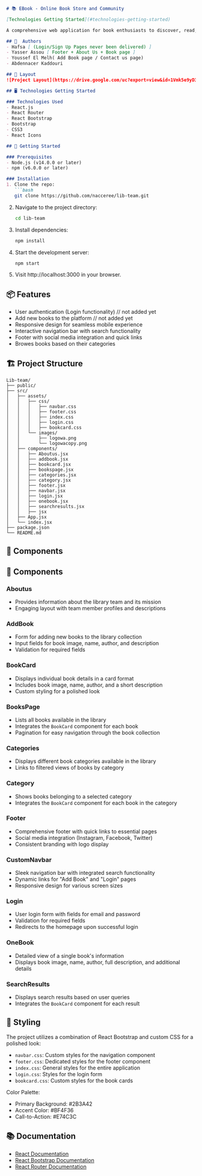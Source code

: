 ```markdown
# 📚 EBook - Online Book Store and Community

[Technologies Getting Started](#technologies-getting-started)

A comprehensive web application for book enthusiasts to discover, read, delete and and share their favorite books while building a vibrant reading community online.

## 👥  Authors
- Hafsa [ (Login/Sign Up Pages never been delivered) ]
- Yasser Assou [ Footer + About Us + Book page ]
- Youssef El Melh( Add Book page / Contact us page)
- Abdennacer Kaddouri

## 🎨 Layout
![Project Layout](https://drive.google.com/uc?export=view&id=1Vmk5e9yD3z4DftCYspCQJoYYvZcLjYOx)

## 🖥️ Technologies Getting Started

### Technologies Used
- React.js
- React Router
- React Bootstrap
- Bootstrap
- CSS3
- React Icons

## 🚀 Getting Started

### Prerequisites
- Node.js (v14.0.0 or later)
- npm (v6.0.0 or later)

### Installation
1. Clone the repo:
   ```bash
   git clone https://github.com/nacceree/lib-team.git
   ```
2. Navigate to the project directory:
   ```bash
   cd lib-team
   ```
3. Install dependencies:
   ```bash
   npm install
   ```
4. Start the development server:
   ```bash
   npm start
   ```
5. Visit http://localhost:3000 in your browser.

## 📦 Features
- User authentication (Login functionality) // not added yet 
- Add new books to the platform // not added yet 
- Responsive design for seamless mobile experience
- Interactive navigation bar with search functionality
- Footer with social media integration and quick links
- Browes books based on their categories

## 🏗️ Project Structure
```
Lib-team/
├── public/
├── src/
│   ├── assets/
│   │   ├── css/
│   │   │   ├── navbar.css
│   │   │   ├── footer.css
│   │   │   ├── index.css
│   │   │   ├── login.css
│   │   │   ├── bookcard.css
│   │   └── images/
│   │       ├── logowa.png
│   │       └── logowacopy.png
│   ├── components/
│   │   ├── Aboutus.jsx
│   │   ├── addbook.jsx
│   │   ├── bookcard.jsx
│   │   ├── bookspage.jsx
│   │   ├── categories.jsx
│   │   ├── category.jsx
│   │   ├── footer.jsx
│   │   ├── navbar.jsx
│   │   ├── login.jsx
│   │   ├── onebook.jsx
│   │   ├── searchresults.jsx
│   │   ├── jsx
│   ├── App.jsx
│   └── index.jsx
├── package.json
└── README.md
```

## 🧩 Components

## 🧩 Components

### Aboutus
- Provides information about the library team and its mission
- Engaging layout with team member profiles and descriptions

### AddBook
- Form for adding new books to the library collection
- Input fields for book image, name, author, and description
- Validation for required fields

### BookCard
- Displays individual book details in a card format
- Includes book image, name, author, and a short description
- Custom styling for a polished look

### BooksPage
- Lists all books available in the library
- Integrates the `BookCard` component for each book
- Pagination for easy navigation through the book collection

### Categories
- Displays different book categories available in the library
- Links to filtered views of books by category

### Category
- Shows books belonging to a selected category
- Integrates the `BookCard` component for each book in the category

### Footer
- Comprehensive footer with quick links to essential pages
- Social media integration (Instagram, Facebook, Twitter)
- Consistent branding with logo display

### CustomNavbar
- Sleek navigation bar with integrated search functionality
- Dynamic links for "Add Book" and "Login" pages
- Responsive design for various screen sizes

### Login
- User login form with fields for email and password
- Validation for required fields
- Redirects to the homepage upon successful login

### OneBook
- Detailed view of a single book's information
- Displays book image, name, author, full description, and additional details

### SearchResults
- Displays search results based on user queries
- Integrates the `BookCard` component for each result

## 🎨 Styling

The project utilizes a combination of React Bootstrap and custom CSS for a polished look:

- `navbar.css`: Custom styles for the navigation component
- `footer.css`: Dedicated styles for the footer component
- `index.css`: General styles for the entire application
- `login.css`: Styles for the login form
- `bookcard.css`: Custom styles for the book cards

Color Palette:
- Primary Background: #2B3A42
- Accent Color: #BF4F36
- Call-to-Action: #E74C3C

## 📚 Documentation
- [React Documentation](https://reactjs.org/docs/getting-started.html)
- [React Bootstrap Documentation](https://react-bootstrap.github.io/)
- [React Router Documentation](https://reactrouter.com/web/guides/quick-start)
